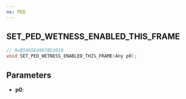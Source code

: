 ```yaml
---
ns: PED
---
```

## SET_PED_WETNESS_ENABLED_THIS_FRAME

```c
// 0xB5485E4907B53019
void SET_PED_WETNESS_ENABLED_THIS_FRAME(Any p0);
```

## Parameters
* **p0**:
